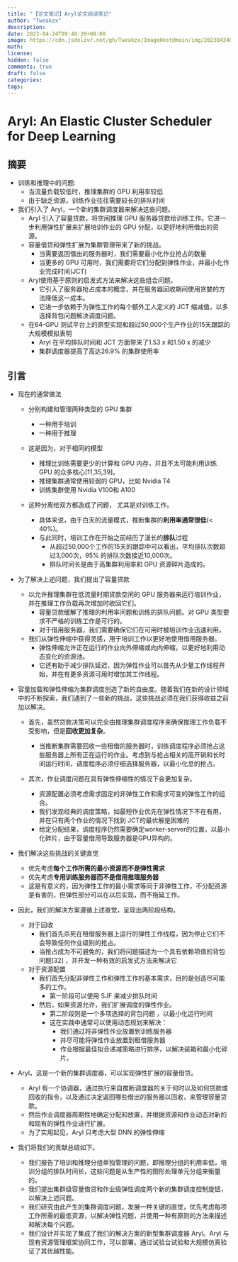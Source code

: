 ```yaml
---
title: "【论文笔记】Aryl论文阅读笔记"
author: "Tweakzx"
description: 
date: 2023-04-24T09:48:20+08:00
image: https://cdn.jsdelivr.net/gh/Tweakzx/ImageHost@main/img/202304240955302.png
math: 
license: 
hidden: false
comments: true
draft: false
categories: 
tags: 
---
```


# Aryl: An Elastic Cluster Scheduler for Deep Learning

## 摘要

- 训练和推理中的问题: 
  - 当流量负载较低时，推理集群的 GPU 利用率较低
  - 由于缺乏资源，训练作业往往需要较长的排队时间
- 我们引入了 Aryl，一个新的集群调度器来解决这些问题。
  - Aryl 引入了容量贷款，将空闲推理 GPU 服务器贷款给训练工作。它进一步利用弹性扩展来扩展培训作业的 GPU 分配，以更好地利用借出的资源。
  - 容量借贷和弹性扩展为集群管理带来了新的挑战。
    - 当需要返回借出的服务器时，我们需要最小化作业抢占的数量
    - 当更多的 GPU 可用时，我们需要将它们分配到弹性作业，并最小化作业完成时间(JCT)
  - Aryl使用基于原则的启发式方法来解决这些组合问题。
    - 它引入了服务器抢占成本的概念，并在服务器回收期间使用贪婪的方法降低这一成本。
    - 它进一步依赖于为弹性工作的每个额外工人定义的 JCT 缩减值，以多选择背包问题解决调度问题。
  - 在64-GPU 测试平台上的原型实现和超过50,000个生产作业的15天跟踪的大规模模拟表明
    - Aryl 在平均排队时间和 JCT 方面带来了1.53 x 和1.50 x 的减少
    - 集群调度器提高了高达26.9% 的集群使用率

## 引言

- 现在的通常做法

  - 分别构建和管理两种类型的 GPU 集群
    - 一种用于培训
    - 一种用于推理
  - 这是因为，对于相同的模型
    - 推理比训练需要更少的计算和 GPU 内存，并且不太可能利用训练 GPU 的众多核心[11,35,39]。
    - 推理集群通常使用较弱的 GPU，比如 Nvidia T4
    - 训练集群使用 Nvidia V100和 A100

  - 这种分离给双方都造成了问题， 尤其是对训练工作。
    - 具体来说，由于白天的流量模式，推断集群的**利用率通常很低**(< 40%)。
    - 与此同时，培训工作在开始之前经历了漫长的**排队**过程
      - 从超过50,000个工作的15天的跟踪中可以看出，平均排队次数超过3,000次，95% 的排队次数接近10,000次。
      - 排队时间长是由于高集群利用率和 GPU 资源碎片造成的。

- 为了解决上述问题，我们提出了容量贷款

  - 以允许推理集群在低流量时期贷款空闲的 GPU 服务器来运行培训作业，并在推理工作负载再次增加时收回它们。
    - 容量贷款缓解了推理的利用率问题和训练的排队问题。对 GPU 类型要求不严格的训练工作是可行的。
    - 对于借用服务器，我们需要确保它们在可用时被培训作业迅速利用。
  - 我们从弹性伸缩中获得灵感，用于培训工作以更好地使用借用服务器。
    - 弹性伸缩允许正在运行的作业向外伸缩或向内伸缩，以更好地利用动态变化的资源池。
    - 它还有助于减少排队延迟，因为弹性作业可以首先从少量工作线程开始，并在有更多资源可用时增加其工作线程。

- 容量加载和弹性伸缩为集群调度创造了新的自由度。随着我们在新的设计领域中的不断探索，我们遇到了一些新的挑战，这些挑战必须在我们获得收益之前加以解决。

  - 首先，虽然贷款决策可以完全由推理集群调度程序来确保推理工作负载不受影响，但是**回收更加复杂**。
    - 当推断集群需要回收一些租借的服务器时，训练调度程序必须抢占这些服务器上所有正在运行的作业。考虑到与抢占相关的高开销和长时间运行时间，调度程序必须仔细选择服务器，以最小化总的抢占。

  - 其次，作业调度问题在具有弹性伸缩性的情况下会更加复杂。
    - 资源配置必须考虑需求固定的非弹性工作和需求可变的弹性工作的组合。
    - 我们发现经典的调度策略，如最短作业优先在弹性情况下不在有用，并在只有两个作业的情况下找到 JCT的最优解是困难的
    - 给定分配结果，调度程序仍然需要确定worker-server的位置，以最小化碎片，由于容量借用导致服务器是GPU异构的。

- 我们解决这些挑战的关键直觉
  - 优先考虑**每个工作所需的最小资源而不是弹性需求**
  - 优先考虑**专用训练服务器而不是借用推理服务器**
  - 这是有意义的，因为弹性工作的最小需求等同于非弹性工作，不分配资源是有害的，但弹性部分可以在以后实现，而不拖延工作。
- 因此，我们的解决方案遵循上述直觉，呈现出两阶段结构。
  - 对于回收
    - 我们首先杀死在租借服务器上运行的弹性工作线程，因为停止它们不会导致任何作业级别的抢占。
    - 当抢占成为不可避免的，我们将问题描述为一个具有依赖项值的背包问题[32] ，并开发一种有效的启发式方法来解决它
  - 对于资源配置
    - 我们首先分配非弹性工作和弹性工作的基本需求，目的是创造尽可能多的工作。
      - 第一阶段可以使用 SJF 来减少排队时间
    - 然后，如果资源允许，我们扩展调度的弹性作业。
      - 第二阶段则是一个多项选择的背包问题 ，以最小化运行时间
      - 这在实践中通常可以使用动态规划来解决：
        - 我们通过将非弹性作业放置到训练服务器
        - 并尽可能将弹性作业放置到租借服务器
        - 作业根据最佳拟合递减策略进行排序，以解决装箱和最小化碎片。

- Aryl，这是一个新的集群调度器，可以实现弹性扩展的容量借贷。
  - Aryl 有一个协调器，通过执行来自推断调度器的关于何时以及如何贷款或回收的指令，以及通过决定返回哪些借出的服务器以回收，来管理容量贷款。
  - 然后作业调度器周期性地确定分配和放置，并根据资源和作业动态对新的和现有的弹性作业进行扩展。
  - 为了实用起见，Aryl 只考虑大型 DNN 的弹性伸缩

- 我们将我们的贡献总结如下。
  - 我们报告了培训和推理分组单独管理的问题，即推理分组的利用率低，培训分组的排队时间长，这些问题是从生产性的图形处理单元分组来衡量的。
  - 我们提出集群级容量借贷和作业级弹性调度两个新的集群调度控制旋钮，以解决上述问题。
  - 我们研究由此产生的集群调度问题，发展一种关键的直觉，优先考虑每项工作所需的最低资源，以解决弹性问题，并使用一种有原则的方法来描述和解决每个问题。
  - 我们设计并实现了集成了我们的解决方案的新型集群调度器 Aryl。Aryl 与现有资源管理框架协同工作，可以部署。通过试验台试验和大规模仿真验证了其优越性能。